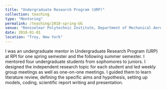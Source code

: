 ```yaml
---
title: "Undergraduate Research Program (URP)"
collection: teaching
type: "Mentoring"
permalink: /teaching/2018-spring-UG
venue: "Rensselear Polytechnic Institute, Department of Mechanical Aerospace, and Nuclear Engineering"
date: 2018-01-01
location: "Troy, New York"
---
```


I was an undergraduate mentor in Undergraduate Research Program (URP) at RPI for one spring semester and the following summer semester. I mentored four undergraduate students from sophomores to juniors. I designed the independent research topic for each student and led weekly group meetings as well as one-on-one meetings. I guided them to learn literature review, defining the specific aims and hypothesis, setting up models, coding, scientific report writing and presentation.
